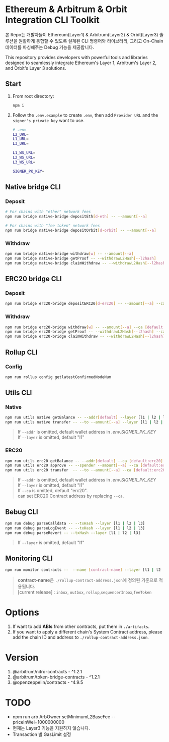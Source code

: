 # Ethereum & Arbitrum & Orbit Integration CLI Toolkit
본 Repo는 개발자들이 Ethereum(Layer1) & Arbitrum(Layer2) & Orbit(Layer3) 솔루션을 원활하게 통합할 수 있도록 설계된 CLI 명령어와 라이브러리, 그리고 On-Chain 데이터를 파싱해주는 Debug 기능을 제공합니다.

This repository provides developers with powerful tools and libraries designed to seamlessly integrate Ethereum's Layer 1, Arbitrum's Layer 2, and Orbit's Layer 3 solutions.


## Start
1. From root directory:
    ``` bash
    npm i
    ```
2. Follow the `.env.example` to create `.env`, then add `Provider URL` and the `signer's private key` want to use.
    ``` bash
    # .env
    L2_URL=
    L1_URL=
    L3_URL=

    L1_WS_URL=
    L2_WS_URL=
    L3_WS_URL=

    SIGNER_PK_KEY=
    ```


## Native bridge CLI
### Deposit
```bash
# For chains with "ether" network fees
npm run bridge native-bridge depositEth[d-eth] -- --amount[--a] 

# For chains with "fee token" network fees
npm run bridge native-bridge depositOrbit[d-orbit] -- --amount[--a] 
```

### Withdraw
```bash
npm run bridge native-bridge withdraw[w] -- --amount[--a] 
npm run bridge native-bridge getProof -- --withdrawL2Hash[--l2hash]
npm run bridge native-bridge claimWithdraw -- --withdrawL2Hash[--l2hash]
```

## ERC20 bridge CLI
### Deposit
```bash
npm run bridge erc20-bridge depositERC20[d-erc20] -- --amount[--a] --ca [default:erc20]
```

### Withdraw
```bash
npm run bridge erc20-bridge withdraw[w] -- --amount[--a] --ca [default:erc20]
npm run bridge erc20-bridge getProof -- --withdrawL2Hash[--l2hash] --ca [default:erc20]
npm run bridge erc20-bridge claimWithdraw -- --withdrawL2Hash[--l2hash] --ca [default:erc20]
```

## Rollup CLI
### Config
```bash
npm run rollup config getlatestConfirmedNodeNum
```

## Utils CLI
### Native
```bash
npm run utils native getBalance -- --addr[default] --layer [l1 | l2 | l3][default]
npm run utils native transfer -- --to --amount[--a] --layer [l1 | l2 | l3][default]
```
> If `--addr` is omitted, default wallet address in *.env.SIGNER_PK_KEY*<br/>
> If `--layer` is omitted, default "l1"

### ERC20
```bash
npm run utils erc20 getBalance -- --addr[default] --ca [default:erc20] --layer [l1 | l2 | l3][default:l1]
npm run utils erc20 approve -- --spender --amount[--a] --ca [default:erc20] --layer [l1 | l2 | l3][default:l1]
npm run utils erc20 transfer  -- --to --amount[--a] --ca [default:erc20] --layer [l1 | l2 | l3][default:l1]
```
> If `--addr` is omitted, default wallet address in *.env.SIGNER_PK_KEY*<br/>
> If `--layer` is omitted, default "l1"<br/>
> If `--ca` is omitted, default "erc20".<br/>
> can set ERC20 Contract address by replacing `--ca`.

## Bebug CLI
```bash
npm run debug parseCalldata -- --txHash --layer [l1 | l2 | l3]
npm run debug parseLogEvent -- --txHash --layer [l1 | l2 | l3]
npm run debug parseRevert -- --txHash --layer [l1 | l2 | l3]
```
> If `--layer` is omitted, default "l1"

## Monitoring CLI
```bash
npm run monitor contracts --  --name [contract-name] --layer [l1 | l2 | l3]
```
> **contract-name**은 `./rollup-contract-address.json`에 정의된 기준으로 적용됩니다.</br>
> [current release] : `inbox`, `outbox`, `rollup`,`sequencerInbox`,`feeToken`


# Options
1. If want to add **ABIs** from other contracts, put them in `./artifacts`.
2. If you want to apply a different chain's System Contract address, please add the chain ID and address to `./rollup-contract-address.json`.


# Version
1. @arbitrum/nitro-contracts - ^1.2.1
2. @arbitrum/token-bridge-contracts - ^1.2.1
3. @openzeppelin/contracts - ^4.9.5


# TODO
- npm run arb ArbOwner setMinimumL2BaseFee --priceInWei=1000000000
- 현재는 Layer3 기능을 지원하지 않습니다.
- Transaction 별 GasLimit 설정